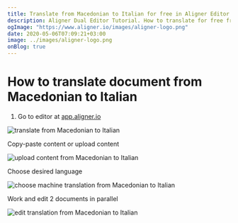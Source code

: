 ```yaml
---
title: Translate from Macedonian to Italian for free in Aligner Editor
description: Aligner Dual Editor Tutorial. How to translate for free from Macedonian to Italian. Aligner is multilingual document management platform. 
ogImage: "https://www.aligner.io/images/aligner-logo.png"
date: 2020-05-06T07:09:21+03:00
image: ../images/aligner-logo.png
onBlog: true
---
```


# How to translate document from Macedonian to Italian

1. Go to editor at [app.aligner.io](https://app.aligner.io "Aligner App web page")

![translate from Macedonian to Italian](../aligner-blank-editor.png "translate from Macedonian to Italian")

Copy-paste content or upload content

![upload content from Macedonian to Italian](../aligner-uploaded-document.png "upload content from Macedonian to Italian")

Choose desired language

![choose machine translation from Macedonian to Italian](../aligner-language-dropdown.png "choose machine translation from Macedonian to Italian")

Work and edit 2 documents in parallel

![edit translation from Macedonian to Italian](../aligner-double-sitded-editor.png "edit translation from Macedonian to Italian")


